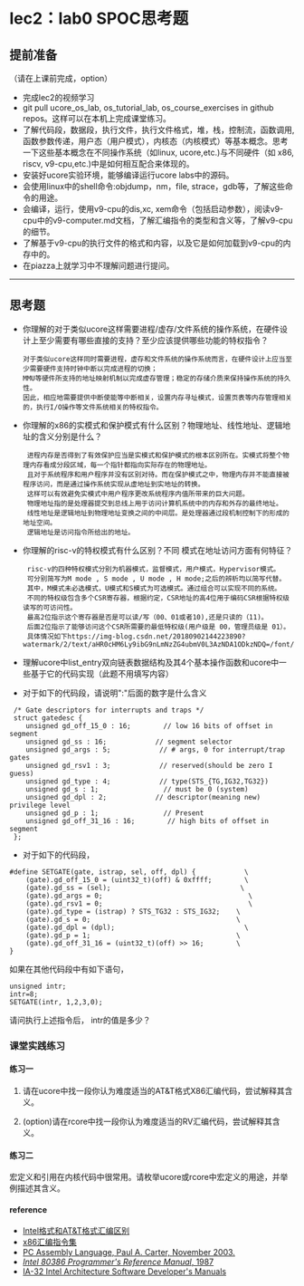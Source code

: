 # lec2：lab0 SPOC思考题

## **提前准备**
（请在上课前完成，option）

- 完成lec2的视频学习
- git pull ucore_os_lab, os_tutorial_lab, os_course_exercises  in github repos。这样可以在本机上完成课堂练习。
- 了解代码段，数据段，执行文件，执行文件格式，堆，栈，控制流，函数调用,函数参数传递，用户态（用户模式），内核态（内核模式）等基本概念。思考一下这些基本概念在不同操作系统（如linux, ucore,etc.)与不同硬件（如 x86, riscv, v9-cpu,etc.)中是如何相互配合来体现的。
- 安装好ucore实验环境，能够编译运行ucore labs中的源码。
- 会使用linux中的shell命令:objdump，nm，file, strace，gdb等，了解这些命令的用途。
- 会编译，运行，使用v9-cpu的dis,xc, xem命令（包括启动参数），阅读v9-cpu中的v9\-computer.md文档，了解汇编指令的类型和含义等，了解v9-cpu的细节。
- 了解基于v9-cpu的执行文件的格式和内容，以及它是如何加载到v9-cpu的内存中的。
- 在piazza上就学习中不理解问题进行提问。

---

## 思考题

- 你理解的对于类似ucore这样需要进程/虚存/文件系统的操作系统，在硬件设计上至少需要有哪些直接的支持？至少应该提供哪些功能的特权指令？

      对于类似ucore这样同时需要进程，虚存和文件系统的操作系统而言，在硬件设计上应当至少需要硬件支持时钟中断以完成进程的切换；
      MMU等硬件所支持的地址映射机制以完成虚存管理；稳定的存储介质来保持操作系统的持久性。
      因此，相应地需要提供中断使能等中断相关，设置内存寻址模式，设置页表等内存管理相关的，执行I/O操作等文件系统相关的特权指令。
      
- 你理解的x86的实模式和保护模式有什么区别？物理地址、线性地址、逻辑地址的含义分别是什么？

       进程内存是否得到了有效保护应当是实模式和保护模式的根本区别所在。实模式将整个物理内存看成分段区域，每一个指针都指向实际存在的物理地址。
       且对于系统程序和用户程序并没有区别对待。而在保护模式之中，物理内存并不能直接被程序访问，而是通过操作系统实现从虚地址到实地址的转换。
       这样可以有效避免实模式中用户程序更改系统程序内值所带来的巨大问题。
       物理地址指的是处理器提交到总线上用于访问计算机系统中的内存和外存的最终地址。
       线性地址是逻辑地址到物理地址变换之间的中间层。是处理器通过段机制控制下的形成的地址空间。
       逻辑地址是访问指令所给出的地址。
       
- 你理解的risc-v的特权模式有什么区别？不同 模式在地址访问方面有何特征？

       risc-v的四种特权模式分别为机器模式，监督模式，用户模式，Hypervisor模式。
       可分别简写为M mode , S mode , U mode , H mode;之后的辨析均以简写代替。
       其中，M模式未必选模式，U模式和S模式为可选模式。通过组合可以实现不同的系统。
       不同的特权级包含多个CSR寄存器，根据约定，CSR地址的高4位用于编码CSR根据特权级读写的可访问性。
       最高2位指示这个寄存器是否是可以读/写（00、01或者10),还是只读的（11)。
       后面2位指示了能够访问这个CSR所需要的最低特权级(用户级是 00，管理员级是 01）。
       具体情况如下https://img-blog.csdn.net/20180902144223890?watermark/2/text/aHR0cHM6Ly9ibG9nLmNzZG4ubmV0L3AzNDA1ODkzNDQ=/font/5a6L5L2T/fontsize/400/fill/I0JBQkFCMA==/dissolve/70
       
       
       
      

- 理解ucore中list_entry双向链表数据结构及其4个基本操作函数和ucore中一些基于它的代码实现（此题不用填写内容）

- 对于如下的代码段，请说明":"后面的数字是什么含义
```
 /* Gate descriptors for interrupts and traps */
 struct gatedesc {
    unsigned gd_off_15_0 : 16;        // low 16 bits of offset in segment
    unsigned gd_ss : 16;            // segment selector
    unsigned gd_args : 5;            // # args, 0 for interrupt/trap gates
    unsigned gd_rsv1 : 3;            // reserved(should be zero I guess)
    unsigned gd_type : 4;            // type(STS_{TG,IG32,TG32})
    unsigned gd_s : 1;                // must be 0 (system)
    unsigned gd_dpl : 2;            // descriptor(meaning new) privilege level
    unsigned gd_p : 1;                // Present
    unsigned gd_off_31_16 : 16;        // high bits of offset in segment
 };
```

- 对于如下的代码段，

```
#define SETGATE(gate, istrap, sel, off, dpl) {            \
    (gate).gd_off_15_0 = (uint32_t)(off) & 0xffff;        \
    (gate).gd_ss = (sel);                                \
    (gate).gd_args = 0;                                    \
    (gate).gd_rsv1 = 0;                                    \
    (gate).gd_type = (istrap) ? STS_TG32 : STS_IG32;    \
    (gate).gd_s = 0;                                    \
    (gate).gd_dpl = (dpl);                                \
    (gate).gd_p = 1;                                    \
    (gate).gd_off_31_16 = (uint32_t)(off) >> 16;        \
}
```
如果在其他代码段中有如下语句，
```
unsigned intr;
intr=8;
SETGATE(intr, 1,2,3,0);
```
请问执行上述指令后， intr的值是多少？

### 课堂实践练习

#### 练习一

1. 请在ucore中找一段你认为难度适当的AT&T格式X86汇编代码，尝试解释其含义。

2. (option)请在rcore中找一段你认为难度适当的RV汇编代码，尝试解释其含义。

#### 练习二

宏定义和引用在内核代码中很常用。请枚举ucore或rcore中宏定义的用途，并举例描述其含义。

#### reference
 - [Intel格式和AT&T格式汇编区别](http://www.cnblogs.com/hdk1993/p/4820353.html)
 - [x86汇编指令集  ](http://hiyyp1234.blog.163.com/blog/static/67786373200981811422948/)
 - [PC Assembly Language, Paul A. Carter, November 2003.](https://pdos.csail.mit.edu/6.828/2016/readings/pcasm-book.pdf)
 - [*Intel 80386 Programmer's Reference Manual*, 1987](https://pdos.csail.mit.edu/6.828/2016/readings/i386/toc.htm)
 - [IA-32 Intel Architecture Software Developer's Manuals](http://www.intel.com/content/www/us/en/processors/architectures-software-developer-manuals.html)
